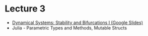 # Lecture 3

* [Dynamical Systems: Stability and Bifurcations I (Google Slides)](https://docs.google.com/presentation/d/1CUlIWLzxHG2rGf8Iwt8oZeMIpSCzW3Xf-YQqYyKNbec/edit?usp=sharing)
* Julia - Parametric Types and Methods, Mutable Structs
